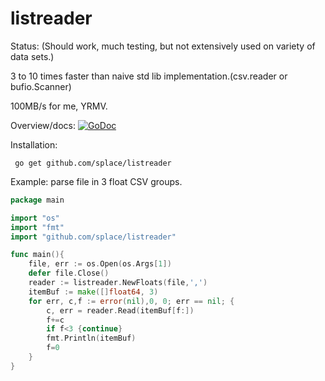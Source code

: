 # listreader

Status: (Should work, much testing, but not extensively used on variety of data sets.)

3 to 10 times faster than naive std lib implementation.(csv.reader or bufio.Scanner)

100MB/s for me, YRMV.

Overview/docs: [![GoDoc](https://godoc.org/github.com/splace/listreader?status.svg)](https://godoc.org/github.com/splace/listreader) 

Installation:

     go get github.com/splace/listreader

Example: parse file in 3 float CSV groups.
```go
package main

import "os"
import "fmt"
import "github.com/splace/listreader"

func main(){
   	file, err := os.Open(os.Args[1])
	defer file.Close()
	reader := listreader.NewFloats(file,',')
	itemBuf := make([]float64, 3)
	for err, c,f := error(nil),0, 0; err == nil; {
		c, err = reader.Read(itemBuf[f:])
     	f+=c
     	if f<3 {continue}
     	fmt.Println(itemBuf)
     	f=0
 	}
}
```
